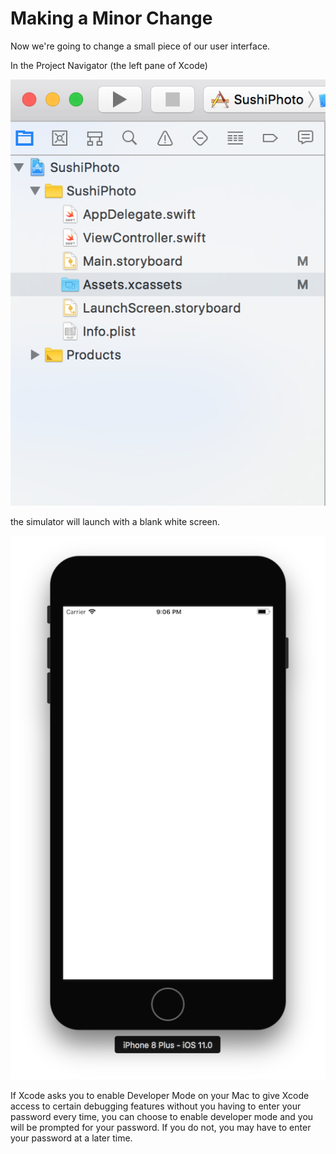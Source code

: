 # Making a Minor Change

Now we're going to change a small piece of our user interface.

In the Project Navigator \(the left pane of Xcode\)

![](/assets/ProjectNavigator.png)

the simulator will launch with a blank white screen.

![](/assets/Sushi4.png)

If Xcode asks you to enable Developer Mode on your Mac to give Xcode access to certain debugging features without you having to enter your password every time, you can choose to enable developer mode and you will be prompted for your password. If you do not, you may have to enter your password at a later time.

